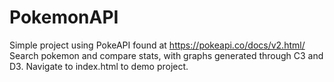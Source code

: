 # PokemonAPI
Simple project using PokeAPI found at https://pokeapi.co/docs/v2.html/
Search pokemon and compare stats, with graphs generated through C3 and D3.
Navigate to index.html to demo project.
